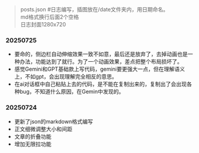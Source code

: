 > posts.json  #日志编写，插图放在/date文件夹内，用日期命名。  
> md格式换行后面2个空格  
> 日志封面1280x720  

### 20250725
- 要命的，侧边栏自动伸缩效果一致不如意，最后还是放弃了，去掉动画也是一种办法，功能达到了就行。为了一个动画效果，差点把整个布局损坏了。
- 感觉Gemini和GPT基础款上写代码，gemini要更强大一点，但在理解语义上，不如gpt，会出现理解完全相反的意思。
- 在ai对话框中自己粘贴上去的代码，是不能在复制出来的，复制出了会出现各种bug，不知道什么原因，在Gemin中发现的。

### 20250724
- 更新了json的markdown格式编写
- 正文细微调整大小和间距
- 文章的折叠功能
- 增加无限拉功能

